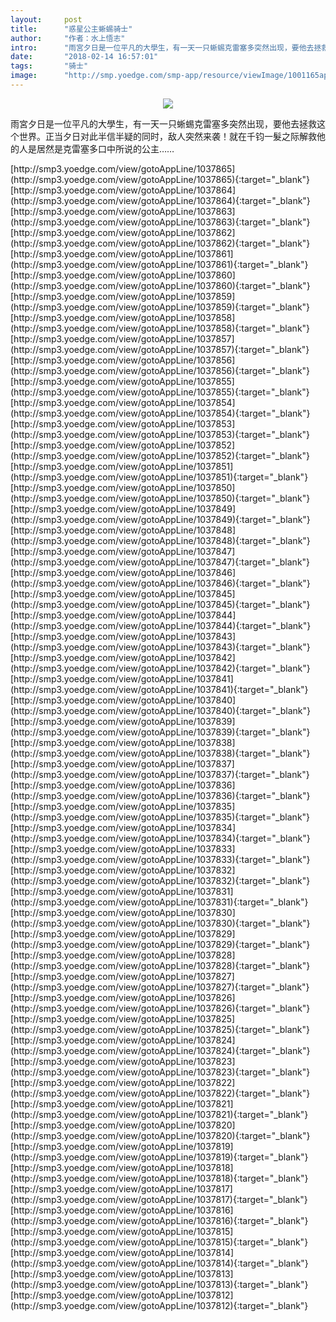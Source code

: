 ```yaml
---
layout:     post
title:      "惑星公主蜥蜴骑士"
author:     "作者：水上悟志"
intro:      "雨宮夕日是一位平凡的大學生，有一天一只蜥蜴克雷塞多突然出现，要他去拯救这个世界。正当夕日对此半信半疑的同时，敌人突然来袭！就在千钧一髮之际解救他的人是居然是克雷塞多口中所说的公主……"
date:       "2018-02-14 16:57:01"
tags:       "骑士"
image:      "http://smp.yoedge.com/smp-app/resource/viewImage/1001165appline.png"
---
```

<div style="text-align: center">
<p><img src="http://smp.yoedge.com/smp-app/resource/viewImage/1001165appline.png"/></p>
</div>
<p class="post-meta">
<span>雨宮夕日是一位平凡的大學生，有一天一只蜥蜴克雷塞多突然出现，要他去拯救这个世界。正当夕日对此半信半疑的同时，敌人突然来袭！就在千钧一髮之际解救他的人是居然是克雷塞多口中所说的公主……</span>
</p>
[http://smp3.yoedge.com/view/gotoAppLine/1037865](http://smp3.yoedge.com/view/gotoAppLine/1037865){:target="_blank"}
[http://smp3.yoedge.com/view/gotoAppLine/1037864](http://smp3.yoedge.com/view/gotoAppLine/1037864){:target="_blank"}
[http://smp3.yoedge.com/view/gotoAppLine/1037863](http://smp3.yoedge.com/view/gotoAppLine/1037863){:target="_blank"}
[http://smp3.yoedge.com/view/gotoAppLine/1037862](http://smp3.yoedge.com/view/gotoAppLine/1037862){:target="_blank"}
[http://smp3.yoedge.com/view/gotoAppLine/1037861](http://smp3.yoedge.com/view/gotoAppLine/1037861){:target="_blank"}
[http://smp3.yoedge.com/view/gotoAppLine/1037860](http://smp3.yoedge.com/view/gotoAppLine/1037860){:target="_blank"}
[http://smp3.yoedge.com/view/gotoAppLine/1037859](http://smp3.yoedge.com/view/gotoAppLine/1037859){:target="_blank"}
[http://smp3.yoedge.com/view/gotoAppLine/1037858](http://smp3.yoedge.com/view/gotoAppLine/1037858){:target="_blank"}
[http://smp3.yoedge.com/view/gotoAppLine/1037857](http://smp3.yoedge.com/view/gotoAppLine/1037857){:target="_blank"}
[http://smp3.yoedge.com/view/gotoAppLine/1037856](http://smp3.yoedge.com/view/gotoAppLine/1037856){:target="_blank"}
[http://smp3.yoedge.com/view/gotoAppLine/1037855](http://smp3.yoedge.com/view/gotoAppLine/1037855){:target="_blank"}
[http://smp3.yoedge.com/view/gotoAppLine/1037854](http://smp3.yoedge.com/view/gotoAppLine/1037854){:target="_blank"}
[http://smp3.yoedge.com/view/gotoAppLine/1037853](http://smp3.yoedge.com/view/gotoAppLine/1037853){:target="_blank"}
[http://smp3.yoedge.com/view/gotoAppLine/1037852](http://smp3.yoedge.com/view/gotoAppLine/1037852){:target="_blank"}
[http://smp3.yoedge.com/view/gotoAppLine/1037851](http://smp3.yoedge.com/view/gotoAppLine/1037851){:target="_blank"}
[http://smp3.yoedge.com/view/gotoAppLine/1037850](http://smp3.yoedge.com/view/gotoAppLine/1037850){:target="_blank"}
[http://smp3.yoedge.com/view/gotoAppLine/1037849](http://smp3.yoedge.com/view/gotoAppLine/1037849){:target="_blank"}
[http://smp3.yoedge.com/view/gotoAppLine/1037848](http://smp3.yoedge.com/view/gotoAppLine/1037848){:target="_blank"}
[http://smp3.yoedge.com/view/gotoAppLine/1037847](http://smp3.yoedge.com/view/gotoAppLine/1037847){:target="_blank"}
[http://smp3.yoedge.com/view/gotoAppLine/1037846](http://smp3.yoedge.com/view/gotoAppLine/1037846){:target="_blank"}
[http://smp3.yoedge.com/view/gotoAppLine/1037845](http://smp3.yoedge.com/view/gotoAppLine/1037845){:target="_blank"}
[http://smp3.yoedge.com/view/gotoAppLine/1037844](http://smp3.yoedge.com/view/gotoAppLine/1037844){:target="_blank"}
[http://smp3.yoedge.com/view/gotoAppLine/1037843](http://smp3.yoedge.com/view/gotoAppLine/1037843){:target="_blank"}
[http://smp3.yoedge.com/view/gotoAppLine/1037842](http://smp3.yoedge.com/view/gotoAppLine/1037842){:target="_blank"}
[http://smp3.yoedge.com/view/gotoAppLine/1037841](http://smp3.yoedge.com/view/gotoAppLine/1037841){:target="_blank"}
[http://smp3.yoedge.com/view/gotoAppLine/1037840](http://smp3.yoedge.com/view/gotoAppLine/1037840){:target="_blank"}
[http://smp3.yoedge.com/view/gotoAppLine/1037839](http://smp3.yoedge.com/view/gotoAppLine/1037839){:target="_blank"}
[http://smp3.yoedge.com/view/gotoAppLine/1037838](http://smp3.yoedge.com/view/gotoAppLine/1037838){:target="_blank"}
[http://smp3.yoedge.com/view/gotoAppLine/1037837](http://smp3.yoedge.com/view/gotoAppLine/1037837){:target="_blank"}
[http://smp3.yoedge.com/view/gotoAppLine/1037836](http://smp3.yoedge.com/view/gotoAppLine/1037836){:target="_blank"}
[http://smp3.yoedge.com/view/gotoAppLine/1037835](http://smp3.yoedge.com/view/gotoAppLine/1037835){:target="_blank"}
[http://smp3.yoedge.com/view/gotoAppLine/1037834](http://smp3.yoedge.com/view/gotoAppLine/1037834){:target="_blank"}
[http://smp3.yoedge.com/view/gotoAppLine/1037833](http://smp3.yoedge.com/view/gotoAppLine/1037833){:target="_blank"}
[http://smp3.yoedge.com/view/gotoAppLine/1037832](http://smp3.yoedge.com/view/gotoAppLine/1037832){:target="_blank"}
[http://smp3.yoedge.com/view/gotoAppLine/1037831](http://smp3.yoedge.com/view/gotoAppLine/1037831){:target="_blank"}
[http://smp3.yoedge.com/view/gotoAppLine/1037830](http://smp3.yoedge.com/view/gotoAppLine/1037830){:target="_blank"}
[http://smp3.yoedge.com/view/gotoAppLine/1037829](http://smp3.yoedge.com/view/gotoAppLine/1037829){:target="_blank"}
[http://smp3.yoedge.com/view/gotoAppLine/1037828](http://smp3.yoedge.com/view/gotoAppLine/1037828){:target="_blank"}
[http://smp3.yoedge.com/view/gotoAppLine/1037827](http://smp3.yoedge.com/view/gotoAppLine/1037827){:target="_blank"}
[http://smp3.yoedge.com/view/gotoAppLine/1037826](http://smp3.yoedge.com/view/gotoAppLine/1037826){:target="_blank"}
[http://smp3.yoedge.com/view/gotoAppLine/1037825](http://smp3.yoedge.com/view/gotoAppLine/1037825){:target="_blank"}
[http://smp3.yoedge.com/view/gotoAppLine/1037824](http://smp3.yoedge.com/view/gotoAppLine/1037824){:target="_blank"}
[http://smp3.yoedge.com/view/gotoAppLine/1037823](http://smp3.yoedge.com/view/gotoAppLine/1037823){:target="_blank"}
[http://smp3.yoedge.com/view/gotoAppLine/1037822](http://smp3.yoedge.com/view/gotoAppLine/1037822){:target="_blank"}
[http://smp3.yoedge.com/view/gotoAppLine/1037821](http://smp3.yoedge.com/view/gotoAppLine/1037821){:target="_blank"}
[http://smp3.yoedge.com/view/gotoAppLine/1037820](http://smp3.yoedge.com/view/gotoAppLine/1037820){:target="_blank"}
[http://smp3.yoedge.com/view/gotoAppLine/1037819](http://smp3.yoedge.com/view/gotoAppLine/1037819){:target="_blank"}
[http://smp3.yoedge.com/view/gotoAppLine/1037818](http://smp3.yoedge.com/view/gotoAppLine/1037818){:target="_blank"}
[http://smp3.yoedge.com/view/gotoAppLine/1037817](http://smp3.yoedge.com/view/gotoAppLine/1037817){:target="_blank"}
[http://smp3.yoedge.com/view/gotoAppLine/1037816](http://smp3.yoedge.com/view/gotoAppLine/1037816){:target="_blank"}
[http://smp3.yoedge.com/view/gotoAppLine/1037815](http://smp3.yoedge.com/view/gotoAppLine/1037815){:target="_blank"}
[http://smp3.yoedge.com/view/gotoAppLine/1037814](http://smp3.yoedge.com/view/gotoAppLine/1037814){:target="_blank"}
[http://smp3.yoedge.com/view/gotoAppLine/1037813](http://smp3.yoedge.com/view/gotoAppLine/1037813){:target="_blank"}
[http://smp3.yoedge.com/view/gotoAppLine/1037812](http://smp3.yoedge.com/view/gotoAppLine/1037812){:target="_blank"}


